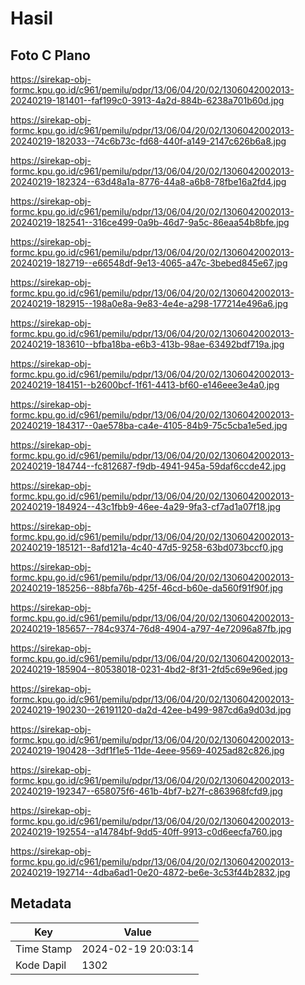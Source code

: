 # Hasil

## Foto C Plano

https://sirekap-obj-formc.kpu.go.id/c961/pemilu/pdpr/13/06/04/20/02/1306042002013-20240219-181401--faf199c0-3913-4a2d-884b-6238a701b60d.jpg

https://sirekap-obj-formc.kpu.go.id/c961/pemilu/pdpr/13/06/04/20/02/1306042002013-20240219-182033--74c6b73c-fd68-440f-a149-2147c626b6a8.jpg

https://sirekap-obj-formc.kpu.go.id/c961/pemilu/pdpr/13/06/04/20/02/1306042002013-20240219-182324--63d48a1a-8776-44a8-a6b8-78fbe16a2fd4.jpg

https://sirekap-obj-formc.kpu.go.id/c961/pemilu/pdpr/13/06/04/20/02/1306042002013-20240219-182541--316ce499-0a9b-46d7-9a5c-86eaa54b8bfe.jpg

https://sirekap-obj-formc.kpu.go.id/c961/pemilu/pdpr/13/06/04/20/02/1306042002013-20240219-182719--e66548df-9e13-4065-a47c-3bebed845e67.jpg

https://sirekap-obj-formc.kpu.go.id/c961/pemilu/pdpr/13/06/04/20/02/1306042002013-20240219-182915--198a0e8a-9e83-4e4e-a298-177214e496a6.jpg

https://sirekap-obj-formc.kpu.go.id/c961/pemilu/pdpr/13/06/04/20/02/1306042002013-20240219-183610--bfba18ba-e6b3-413b-98ae-63492bdf719a.jpg

https://sirekap-obj-formc.kpu.go.id/c961/pemilu/pdpr/13/06/04/20/02/1306042002013-20240219-184151--b2600bcf-1f61-4413-bf60-e146eee3e4a0.jpg

https://sirekap-obj-formc.kpu.go.id/c961/pemilu/pdpr/13/06/04/20/02/1306042002013-20240219-184317--0ae578ba-ca4e-4105-84b9-75c5cba1e5ed.jpg

https://sirekap-obj-formc.kpu.go.id/c961/pemilu/pdpr/13/06/04/20/02/1306042002013-20240219-184744--fc812687-f9db-4941-945a-59daf6ccde42.jpg

https://sirekap-obj-formc.kpu.go.id/c961/pemilu/pdpr/13/06/04/20/02/1306042002013-20240219-184924--43c1fbb9-46ee-4a29-9fa3-cf7ad1a07f18.jpg

https://sirekap-obj-formc.kpu.go.id/c961/pemilu/pdpr/13/06/04/20/02/1306042002013-20240219-185121--8afd121a-4c40-47d5-9258-63bd073bccf0.jpg

https://sirekap-obj-formc.kpu.go.id/c961/pemilu/pdpr/13/06/04/20/02/1306042002013-20240219-185256--88bfa76b-425f-46cd-b60e-da560f91f90f.jpg

https://sirekap-obj-formc.kpu.go.id/c961/pemilu/pdpr/13/06/04/20/02/1306042002013-20240219-185657--784c9374-76d8-4904-a797-4e72096a87fb.jpg

https://sirekap-obj-formc.kpu.go.id/c961/pemilu/pdpr/13/06/04/20/02/1306042002013-20240219-185904--80538018-0231-4bd2-8f31-2fd5c69e96ed.jpg

https://sirekap-obj-formc.kpu.go.id/c961/pemilu/pdpr/13/06/04/20/02/1306042002013-20240219-190230--26191120-da2d-42ee-b499-987cd6a9d03d.jpg

https://sirekap-obj-formc.kpu.go.id/c961/pemilu/pdpr/13/06/04/20/02/1306042002013-20240219-190428--3df1f1e5-11de-4eee-9569-4025ad82c826.jpg

https://sirekap-obj-formc.kpu.go.id/c961/pemilu/pdpr/13/06/04/20/02/1306042002013-20240219-192347--658075f6-461b-4bf7-b27f-c863968fcfd9.jpg

https://sirekap-obj-formc.kpu.go.id/c961/pemilu/pdpr/13/06/04/20/02/1306042002013-20240219-192554--a14784bf-9dd5-40ff-9913-c0d6eecfa760.jpg

https://sirekap-obj-formc.kpu.go.id/c961/pemilu/pdpr/13/06/04/20/02/1306042002013-20240219-192714--4dba6ad1-0e20-4872-be6e-3c53f44b2832.jpg


## Metadata

| Key        | Value               |
| ---------- | ------------------- |
| Time Stamp | 2024-02-19 20:03:14 |
| Kode Dapil | 1302                |



